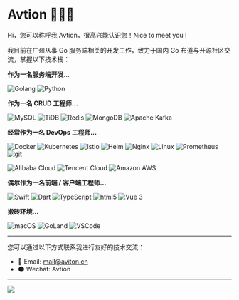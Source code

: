 # Avtion 👨🏻‍🔧 

Hi，您可以称呼我 Avtion，很高兴能认识您！Nice to meet you !

我目前在广州从事 Go 服务端相关的开发工作，致力于国内 Go 布道与开源社区交流，掌握以下技术栈：

**作为一名服务端开发...**

<p>
<img alt="Golang" src="https://img.shields.io/badge/Golang-45b8d8?style=flat-square&logo=go&logoColor=white" />
<img alt="Python" src="https://img.shields.io/badge/-Python-3776AB?style=flat-square&logo=python&logoColor=white" />
</p>

**作为一名 CRUD 工程师...**

<p>
<img alt="MySQL" src="https://img.shields.io/badge/-MySQL-4479A1?style=flat-square&logo=mysql&logoColor=white" />
<img alt="TiDB" src="https://img.shields.io/badge/-TiDB-3273dc?style=flat-square&logo=Reason Studios&logoColor=white" />
<img alt="Redis" src="https://img.shields.io/badge/-Redis-E34F26?style=flat-square&logo=Redis&logoColor=white" />
<img alt="MongoDB" src="https://img.shields.io/badge/-MongoDB-47A248?style=flat-square&logo=MongoDB&logoColor=white" />
<img alt="Apache Kafka" src="https://img.shields.io/badge/-Apache Kafka-333?style=flat-square&logo=Apache Kafka&logoColor=white" />
</p>

**经常作为一名 DevOps 工程师...**

<p>
<img alt="Docker" src="https://img.shields.io/badge/Docker-2496ED?style=flat-square&logo=docker&logoColor=white" />
<img alt="Kubernetes" src="https://img.shields.io/badge/-Kubernetes-326CE5?style=flat-square&logo=Kubernetes&logoColor=white" />
<img alt="Istio" src="https://img.shields.io/badge/-Istio-466BB0?style=flat-square&logo=Istio&logoColor=white" />
<img alt="Helm" src="https://img.shields.io/badge/-Helm-0F1689?style=flat-square&logo=Helm&logoColor=white" />
<img alt="Nginx" src="https://img.shields.io/badge/-Nginx-009639?style=flat-square&logo=nginx&logoColor=white" />
<img alt="Linux" src="https://img.shields.io/badge/-Linux-FCC624?style=flat-square&logo=Linux&logoColor=black" />
<img alt="Prometheus" src="https://img.shields.io/badge/-Prometheus-E6522C?style=flat-square&logo=Prometheus&logoColor=white" />
<img alt="git" src="https://img.shields.io/badge/-Git-F05032?style=flat-square&logo=git&logoColor=white" />
</p>
<p>
<img alt="Alibaba Cloud" src="https://img.shields.io/badge/-Alibaba Cloud-FF6A00?style=flat-square&logo=Alibaba Cloud&logoColor=white" />
<img alt="Tencent Cloud" src="https://img.shields.io/badge/-Tencent Cloud-2496ED?style=flat-square&logo=Tencent QQ&logoColor=white" />
<img alt="Amazon AWS" src="https://img.shields.io/badge/-Amazon AWS-232F3E?style=flat-square&logo=Amazon AWS&logoColor=white" />
</p>

**偶尔作为一名前端 / 客户端工程师...**

<p>
<img alt="Swift" src="https://img.shields.io/badge/-Swift-F05138?style=flat-square&logo=Swift&logoColor=white" />
<img alt="Dart" src="https://img.shields.io/badge/-Dart-0175C2?style=flat-square&logo=Dart&logoColor=white" />
<img alt="TypeScript" src="https://img.shields.io/badge/-TypeScript-3178C6?style=flat-square&logo=TypeScript&logoColor=white" />
<img alt="html5" src="https://img.shields.io/badge/-HTML5-E34F26?style=flat-square&logo=html5&logoColor=white" />
<img alt="Vue 3" src="https://img.shields.io/badge/-Vue 3-5BA17F?style=flat-square&logo=vue.js&logoColor=white" />
</p>

**搬砖环境...**

<p>
<img alt="macOS" src="https://img.shields.io/badge/MacOS-M1 Max-333?style=flat-square&logo=apple&logoColor=white" />
<img alt="GoLand" src="https://img.shields.io/badge/GoLand-000000?style=flat-square&logo=GoLand&logoColor=ffffff" />
<img alt="VSCode" src="https://img.shields.io/badge/Visual%20Studio%20Code-blue?style=flat-square&logo=visual-studio-code&logoColor=ffffff" />
</p>

---

您可以通过以下方式联系我进行友好的技术交流：

- 💌 Email: [mail@aviton.cn](mail@avtion.cn)
- 🌑 Wechat: Avtion

---

![](https://visitor-badge.laobi.icu/badge?page_id=Avtion.readme)

